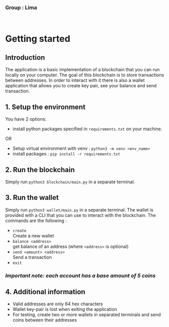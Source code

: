 ### **Group : Lima**
<br>

# Getting started  
## Introduction
The application is a basic implementation of a blockchain that you can run locally on your computer. The goal of this blockchain is to store transactions between addresses. In order to interact with it there is also a wallet application that allows you to create key pair, see your balance and send transaction.

## 1. Setup the environment
You have 2 options:
- install python packages specified in `requirements.txt` on your machine.

OR

- Setup virtual environment with venv : ```python3 -m venv <env_name>```
- install packages : ```pip install -r requirements.txt```

## 2. Run the blockchain

Simply run ```python3 blockchain/main.py``` in a separate terminal.

## 3. Run the wallet

Simply run ```python3 wallet/main.py``` in a separate terminal. The wallet is provided with a CLI that you can use to interact with the blockchain. The commands are the following :
- ```create```  
    Create a new wallet
- ```balance <address>```  
get balance of an address (where ```<address>``` is optional)
- ```send <amount> <address>```  
Send a transaction
- ```exit```

### ***Important note: each account has a base amount of 5 coins***

## 4. Additional information

- Valid addresses are only 64 hex characters
- Wallet key-pair is lost when exiting the application
- For testing, create two or more wallets in separated terminals and send coins between their addresses